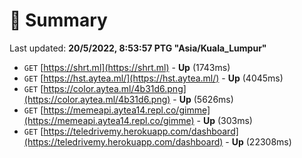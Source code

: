 # 📖 Summary
Last updated: **20/5/2022, 8:53:57 PTG "Asia/Kuala_Lumpur"**

- `GET` [https://shrt.ml](https://shrt.ml) - **Up** (1743ms)
- `GET` [https://hst.aytea.ml/](https://hst.aytea.ml/) - **Up** (4045ms)
- `GET` [https://color.aytea.ml/4b31d6.png](https://color.aytea.ml/4b31d6.png) - **Up** (5626ms)
- `GET` [https://memeapi.aytea14.repl.co/gimme](https://memeapi.aytea14.repl.co/gimme) - **Up** (303ms)
- `GET` [https://teledrivemy.herokuapp.com/dashboard](https://teledrivemy.herokuapp.com/dashboard) - **Up** (22308ms)
